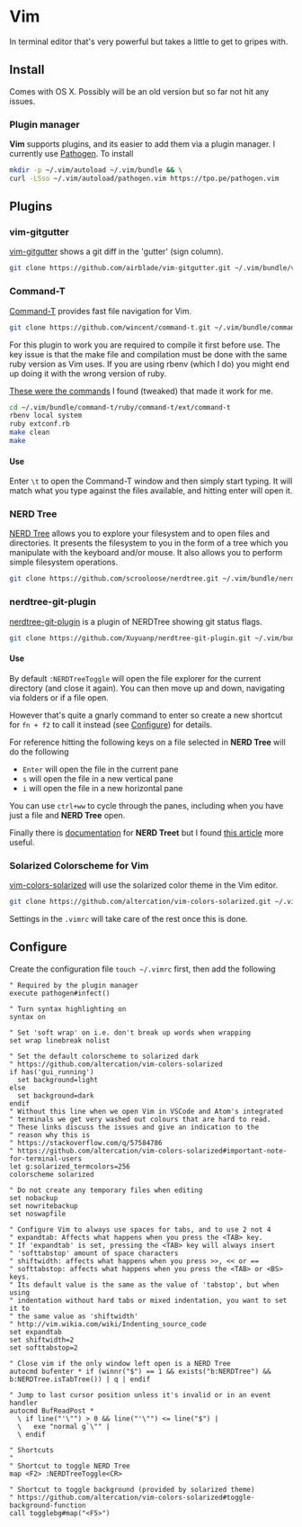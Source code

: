 # Vim

In terminal editor that's very powerful but takes a little to get to gripes with.

## Install

Comes with OS X. Possibly will be an old version but so far not hit any issues.

### Plugin manager

**Vim** supports plugins, and its easier to add them via a plugin manager. I currently use [Pathogen](https://github.com/tpope/vim-pathogen). To install

```bash
mkdir -p ~/.vim/autoload ~/.vim/bundle && \
curl -LSso ~/.vim/autoload/pathogen.vim https://tpo.pe/pathogen.vim
```

## Plugins

### vim-gitgutter

[vim-gitgutter](https://github.com/airblade/vim-gitgutter) shows a git diff in the 'gutter' (sign column).

```bash
git clone https://github.com/airblade/vim-gitgutter.git ~/.vim/bundle/vim-gitgutter
```

### Command-T

[Command-T](https://github.com/wincent/command-t) provides fast file navigation for Vim.

```bash
git clone https://github.com/wincent/command-t.git ~/.vim/bundle/command-t
```

For this plugin to work you are required to compile it first before use. The key issue is that the make file and compilation must be done with the same ruby version as Vim uses. If you are using rbenv (which I do) you might end up doing it with the wrong version of ruby.

[These were the commands](https://stackoverflow.com/a/46394846/6117745) I found (tweaked) that made it work for me.

```bash
cd ~/.vim/bundle/command-t/ruby/command-t/ext/command-t
rbenv local system
ruby extconf.rb
make clean
make
```

#### Use

Enter `\t` to open the Command-T window and then simply start typing. It will match what you type against the files available, and hitting enter will open it.

### NERD Tree

[NERD Tree](https://github.com/scrooloose/nerdtree) allows you to explore your filesystem and to open files and directories. It presents the filesystem to you in the form of a tree which you manipulate with the keyboard and/or mouse. It also allows you to perform simple filesystem operations.

```bash
git clone https://github.com/scrooloose/nerdtree.git ~/.vim/bundle/nerdtree
```

### nerdtree-git-plugin

[nerdtree-git-plugin](https://github.com/Xuyuanp/nerdtree-git-plugin) is a plugin of NERDTree showing git status flags.

```bash
git clone https://github.com/Xuyuanp/nerdtree-git-plugin.git ~/.vim/bundle/nerdtree-git-plugin
```

#### Use

By default `:NERDTreeToggle` will open the file explorer for the current directory (and close it again). You can then move up and down, navigating via folders or if a file open.

However that's quite a gnarly command to enter so create a new shortcut for `fn + f2` to call it instead (see [Configure](#configure)) for details.

For reference hitting the following keys on a file selected in **NERD Tree** will do the following

- `Enter` will open the file in the current pane
- `s` will open the file in a new vertical pane
- `i` will open the file in a new horizontal pane

You can use `ctrl+ww` to cycle through the panes, including when you have just a file and **NERD Tree** open.

Finally there is [documentation](https://github.com/scrooloose/nerdtree/blob/master/doc/NERD_tree.txt) for **NERD Treet** but I found [this article](http://kennedysgarage.com/articles/nerdtree/) more useful.

### Solarized Colorscheme for Vim

[vim-colors-solarized](https://github.com/altercation/vim-colors-solarized) will use the solarized color theme in the Vim editor.

```bash
git clone https://github.com/altercation/vim-colors-solarized.git ~/.vim/bundle/vim-colors-solarized
```

Settings in the `.vimrc` will take care of the rest once this is done.

## Configure

Create the configuration file `touch ~/.vimrc` first, then add the following

```text
" Required by the plugin manager
execute pathogen#infect()

" Turn syntax highlighting on
syntax on

" Set 'soft wrap' on i.e. don't break up words when wrapping
set wrap linebreak nolist

" Set the default colorscheme to solarized dark
" https://github.com/altercation/vim-colors-solarized
if has('gui_running')
  set background=light
else
  set background=dark
endif
" Without this line when we open Vim in VSCode and Atom's integrated
" terminals we get very washed out colours that are hard to read.
" These links discuss the issues and give an indication to the
" reason why this is
" https://stackoverflow.com/q/57584786
" https://github.com/altercation/vim-colors-solarized#important-note-for-terminal-users
let g:solarized_termcolors=256
colorscheme solarized

" Do not create any temporary files when editing
set nobackup
set nowritebackup
set noswapfile

" Configure Vim to always use spaces for tabs, and to use 2 not 4
" expandtab: Affects what happens when you press the <TAB> key.
" If 'expandtab' is set, pressing the <TAB> key will always insert
" 'softtabstop' amount of space characters
" shiftwidth: affects what happens when you press >>, << or ==
" softtabstop: affects what happens when you press the <TAB> or <BS> keys.
" Its default value is the same as the value of 'tabstop', but when using
" indentation without hard tabs or mixed indentation, you want to set it to
" the same value as 'shiftwidth'
" http://vim.wikia.com/wiki/Indenting_source_code
set expandtab
set shiftwidth=2
set softtabstop=2

" Close vim if the only window left open is a NERD Tree
autocmd bufenter * if (winnr("$") == 1 && exists("b:NERDTree") && b:NERDTree.isTabTree()) | q | endif

" Jump to last cursor position unless it's invalid or in an event handler
autocmd BufReadPost *
  \ if line("'\"") > 0 && line("'\"") <= line("$") |
  \   exe "normal g`\"" |
  \ endif

" Shortcuts
"
" Shortcut to toggle NERD Tree
map <F2> :NERDTreeToggle<CR>

" Shortcut to toggle background (provided by solarized theme)
" https://github.com/altercation/vim-colors-solarized#toggle-background-function
call togglebg#map("<F5>")

```
